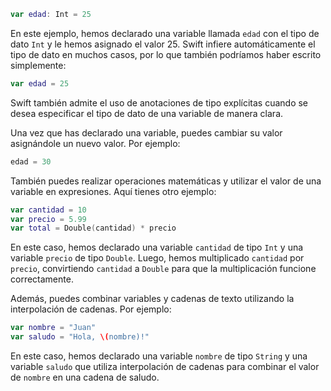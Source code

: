 ```swift
var edad: Int = 25
```

En este ejemplo, hemos declarado una variable llamada `edad` con el tipo de dato `Int` y le hemos asignado el valor 25. Swift infiere automáticamente el tipo de dato en muchos casos, por lo que también podríamos haber escrito simplemente:

```swift
var edad = 25
```

Swift también admite el uso de anotaciones de tipo explícitas cuando se desea especificar el tipo de dato de una variable de manera clara.

Una vez que has declarado una variable, puedes cambiar su valor asignándole un nuevo valor. Por ejemplo:

```swift
edad = 30
```

También puedes realizar operaciones matemáticas y utilizar el valor de una variable en expresiones. Aquí tienes otro ejemplo:

```swift
var cantidad = 10
var precio = 5.99
var total = Double(cantidad) * precio
```

En este caso, hemos declarado una variable `cantidad` de tipo `Int` y una variable `precio` de tipo `Double`. Luego, hemos multiplicado `cantidad` por `precio`, convirtiendo `cantidad` a `Double` para que la multiplicación funcione correctamente.

Además, puedes combinar variables y cadenas de texto utilizando la interpolación de cadenas. Por ejemplo:

```swift
var nombre = "Juan"
var saludo = "Hola, \(nombre)!"
```

En este caso, hemos declarado una variable `nombre` de tipo `String` y una variable `saludo` que utiliza interpolación de cadenas para combinar el valor de `nombre` en una cadena de saludo.
